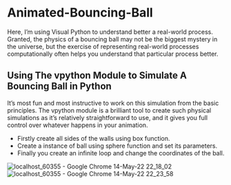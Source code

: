 # Animated-Bouncing-Ball

Here, I’m using Visual Python to understand better a real-world process. Granted, the physics of a bouncing ball may not be the biggest mystery in the universe, but the exercise of representing real-world processes computationally often helps you understand that particular process better.

## Using The vpython Module to Simulate A Bouncing Ball in Python

It’s most fun and most instructive to work on this simulation from the basic principles. The vpython module is a brilliant tool to create such physical simulations as it’s relatively straightforward to use, and it gives you full control over whatever happens in your animation.

- Firstly create all sides of the walls using box function.
- Create a instance of ball using sphere function and set its parameters.
- Finally you create an infinite loop and change the coordinates of the ball.

![localhost_60355 - Google Chrome 14-May-22 22_18_02](https://user-images.githubusercontent.com/98907729/168441320-793e184a-4e16-4b03-951d-456547fe550b.png)
![localhost_60355 - Google Chrome 14-May-22 22_23_58](https://user-images.githubusercontent.com/98907729/168441322-ff6a2fa5-aba8-4084-a560-309e34e26332.png)
